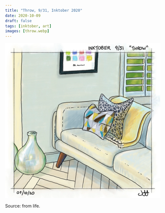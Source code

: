 ```yaml
---
title: "Throw, 9/31, Inktober 2020"
date: 2020-10-09
draft: false
tags: [inktober, art]
images: [throw.webp]
---
```


![WEBP](throw.webp "Throw")

Source: from life.
